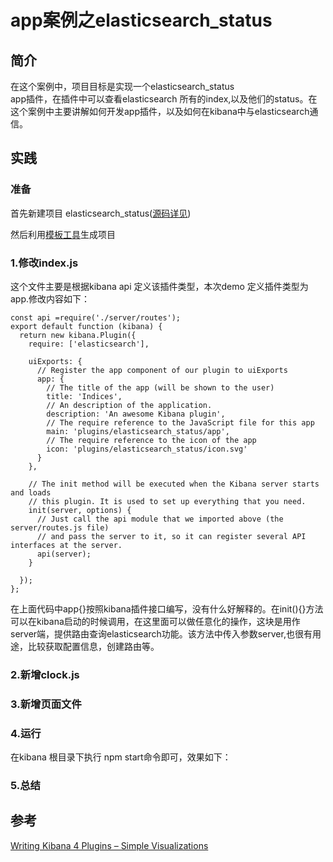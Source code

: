 # app案例之elasticsearch\_status

## 简介

在这个案例中，项目目标是实现一个elasticsearch\_status  
app插件，在插件中可以查看elasticsearch 所有的index,以及他们的status。在这个案例中主要讲解如何开发app插件，以及如何在kibana中与elasticsearch通信。

## 实践

### 准备

首先新建项目 elasticsearch\_status\([源码详见](https://github.com/TrumanDu/kibana_plugin/tree/master/elasticsearch_status)\)

然后利用[模板工具](https://github.com/elastic/template-kibana-plugin/)生成项目

### 1.修改index.js

这个文件主要是根据kibana api 定义该插件类型，本次demo 定义插件类型为app.修改内容如下：

```
const api =require('./server/routes');
export default function (kibana) {
  return new kibana.Plugin({
    require: ['elasticsearch'],

    uiExports: {
      // Register the app component of our plugin to uiExports
      app: {
        // The title of the app (will be shown to the user)
        title: 'Indices',
        // An description of the application.
        description: 'An awesome Kibana plugin',
        // The require reference to the JavaScript file for this app
        main: 'plugins/elasticsearch_status/app',
        // The require reference to the icon of the app
        icon: 'plugins/elasticsearch_status/icon.svg'
      }
    },

    // The init method will be executed when the Kibana server starts and loads
    // this plugin. It is used to set up everything that you need.
    init(server, options) {
      // Just call the api module that we imported above (the server/routes.js file)
      // and pass the server to it, so it can register several API interfaces at the server.
      api(server);
    }

  });
};
```

在上面代码中app{}按照kibana插件接口编写，没有什么好解释的。在init\(\){}方法可以在kibana启动的时候调用，在这里面可以做任意化的操作，这块是用作server端，提供路由查询elasticsearch功能。该方法中传入参数server,也很有用途，比较获取配置信息，创建路由等。

### 2.新增clock.js

### 3.新增页面文件

### 4.运行

在kibana 根目录下执行 npm start命令即可，效果如下：

### 5.总结

## 参考

[Writing Kibana 4 Plugins – Simple Visualizations](https://www.timroes.de/2015/12/02/writing-kibana-4-plugins-simple-visualizations/)


